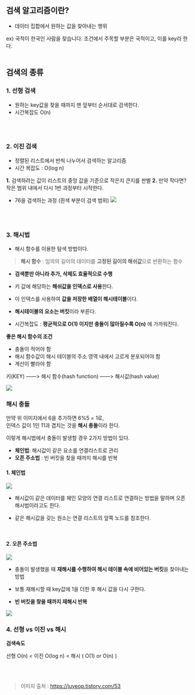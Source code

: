 ## 검색 알고리즘이란?
- 데이터 집합에서 원하는 값을 찾아내는 행위

ex) 국적이 한국인 사람을 찾습니다.
조건에서 주목할 부분은 국적이고, 이를 key라 한다.
<br>
<br>

## 검색의 종류
### 1. 선형 검색
- 원하는 key값을 찾을 때까지 맨 앞부터 순서대로 검색한다.
- 시간복잡도 O(n)
<br>
<br>

### 2. 이진 검색
- 정렬된 리스트에서 반씩 나누어서 검색하는 알고리즘
- 시간 복잡도 : O(log n)

**1.** 검색하려는 값이 리스트의 중앙 값을 기준으로 작은지 큰지를 판별
**2.** 만약 작다면? 작은 범위 내에서 다시 1번 과정부터 시작한다.
<br>
- 76을 검색하는 과정 (흰색 부분이 검색 범위)
![](https://images.velog.io/images/wjddk97/post/cf978a84-4be4-4498-8293-7f07669df7b3/image.png)
<br>
<br>

### 3. 해시법
- 해시 함수를 이용한 탐색 방법이다. 
> **해시 함수** : 임의의 길이의 데이터를 **고정된 길이의 해쉬값**으로 반환하는 함수
- **검색뿐만 아니라 추가, 삭제도 효율적으로 수행**

- 키 값에 해당하는 **해쉬값을 인덱스로 사용**한다.
- 이 인덱스를 사용하여 **값을 저장한 배열이 해시테이블**이다.
- **해시테이블의 요소는 버킷**이라 부른다.
- 시간복잡도 : **평균적으로 O(1) 이지만 충돌이 많아질수록 O(n)** 에 가까워진다.

**좋은 해시 함수의 조건**
- 충돌이 적어야 함
- 해시 함수값이 해시 테이블의 주소 영역 내에서 고르게 분포되어야 함
- 계산이 빨라야 함



키(KEY) ——> 해시 함수(hash function) ——> 해시값(hash value)

![](https://images.velog.io/images/wjddk97/post/c40aa084-0aee-4e3a-90dc-ff21c4c94259/image.png)

### 해시 충돌

만약 위 이미지에서 6을 추가하면 6%5 = 1로, <br>
인덱스 값이 1인 11과 겹치는 것을 **해시 충돌**이라 한다.

이렇게 해시법에서 충돌이 발생할 경우 2가지 방법이 있다.
- **체인법**: 해시값이 같은 요소를 연결리스트로 관리
- **오픈 주소법** : 빈 버킷을 찾을 때까지 해시를 반복

#### 1. 체인법
![](https://images.velog.io/images/wjddk97/post/f8920da5-fb77-4e8e-8f9d-957c7cbc959a/image.png)

- 해시값이 같은 데이터를 체인 모양의 연결 리스트로 연결하는 방법을 말하며 오픈 해시법이라고도 한다.

- 같은 해시값을 갖는 원소는 연결 리스트의 앞쪽 노드를 참조한다.

<br>

#### 2. 오픈 주소법

![](https://images.velog.io/images/wjddk97/post/984514b1-da3d-4b38-9da3-1edd06ea1341/image.png)

- 충돌이 발생했을 때 **재해시를 수행하여 해시 테이블 속에 비어있는 버킷**을 찾아내는 방법

- 보통 재해시할 때 key값에 1을 더한 후 해시 값을 다시 구한다.

- **빈 버킷을 찾을 때까지 재해시 반복**

![](https://images.velog.io/images/wjddk97/post/73176860-a2a0-4946-a3f0-4da657123907/image.png)

### 4. 선형 vs 이진 vs 해시

**검색속도**

선형 O(n) < 이진 O(log n) < 해시 ( O(1) or O(n) )

<br>
<br>

> 이미지 출처 : https://juyeop.tistory.com/53